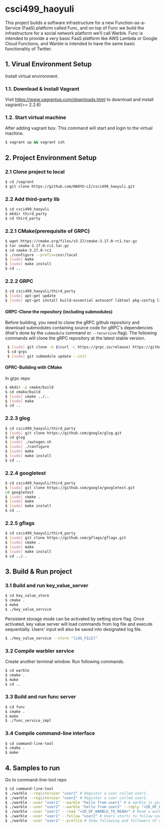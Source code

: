 # csci499_haoyuli

This project builds a software infrastructure for a new Function-as-a-Service (FaaS) platform called Func, and on top of Func we build the infrastructure for a social network platform we’ll call Warble.  Func is intended to provide a very basic FaaS platform like AWS Lambda or Google Cloud Functions, and Warble is intended to have the same basic functionality of Twitter.


## 1. Virual Environment Setup

Install virtual environment.
### 1.1. Download & Install Vagrant 

Visit https://www.vagrantup.com/downloads.html to download and install vagrant(>= 2.2.6)

### 1.2. Start virtual machine
After adding vagrant box. This command will start and login to the virtual machine.

```sh
$ vagrant up && vagrant ssh
```

## 2. Project Environment Setup

### 2.1 Clone project to local

```sh
$ cd /vagrant
$ git clone https://github.com/HAOYU-LI/csci499_haoyuli.git
```

### 2.2 Add third-party lib

```sh
$ cd csci499_haoyuli
$ mkdir third_party
$ cd third_party
```

### 2.2.1 CMake(prerequisite of GRPC)
```sh
$ wget https://cmake.org/files/v3.17/cmake-3.17.0-rc1.tar.gz
$ tar cmake-3.17.0-rc1.tar.gz 
$ cd cmake-3.17.0-rc1
$ ./configure --prefix=/usr/local
$ [sudo] make
$ [sudo] make install
$ cd ..
``` 

### 2.2.2 GRPC

```sh
$ cd csci499_haoyuli/third_party
$ [sudo] apt-get update
$ [sudo] apt-get install build-essential autoconf libtool pkg-config libc-ares-dev automake golang
```

#### GRPC-Clone the repository (including submodules)

Before building, you need to clone the gRPC github repository and download submodules containing source code
for gRPC's dependencies (that's done by the `submodule` command or `--recursive` flag). The following commands will clone the gRPC
repository at the latest stable version.

```sh
 $ [sudo] git clone -b $(curl -L https://grpc.io/release) https://github.com/grpc/grpc
 $ cd grpc
 $ [sudo] git submodule update --init
 ```

#### GPRC-Building with CMake

In grpc repo

```sh
$ mkdir -p cmake/build
$ cd cmake/build
$ [sudo] cmake ../..
$ [sudo] make
$ cd ..
```

### 2.2.3 glog

```sh
$ cd csci499_haoyuli/third_party
$ [sudo] git clone https://github.com/google/glog.git
$ cd glog
$ [sudo] ./autogen.sh
$ [sudo] ./configure
$ [sudo] make
$ [sudo] make install
$ cd ..
```

### 2.2.4 googletest

```sh
$ cd csci499_haoyuli/third_party
$ [sudo] git clone https://github.com/google/googletest.git
cd googletest
$ [sudo] cmake .
$ [sudo] make
$ [sudo] make install
$ cd ..
```

### 2.2.5 gflags

```sh
$ cd csci499_haoyuli/third_party
$ [sudo] git clone https://github.com/gflags/gflags.git
$ [sudo] cmake .
$ [sudo] make
$ [sudo] make install
$ cd ../..
```

## 3. Build & Run project

### 3.1 Build and run key_value_server
```sh
$ cd key_value_store
$ cmake .
$ make
$ ./key_value_service
```

Persistent storage mode can be activated by setting store flag. Once activated, key value
server will load commands from log file and execute sequentially. Users' input will also be saved into designated log file.
```sh
$ ./key_value_service --store "[LOG_FILE]"
```

### 3.2 Compile warbler service
Create another terminal window. Run following commands.
```sh
$ cd warble
$ cmake .
$ make
$ cd ..
```

### 3.3 Build and run func server
```sh
$ cd func
$ cmake .
$ make
$ ./func_service_impl
```

### 3.4 Compile command-line interface
```sh
$ cd command-line-tool
$ cmake .
$ make
```

## 4. Samples to run
Go to command-line-tool repo

```sh
$ cd command-line-tool
$ ./warble --registeruser "user1" # Register a user called user1.
$ ./warble --registeruser "user2" # Register a user called user2.
$ ./warble --user "user1" --warble "hello from user1" # A warble is posted by user1
$ ./warble --user "user2" --warble "hello from user2" --reply "<ID_OF_WARBLE_TO_REPLY>" # Reply to a warble
$ ./warble --user "user1" --read "<ID_OF_WARBLE_TO_READ>" # Read a warble thread that ends at warble id.
$ ./warble --user "user1" --follow "user2" # User1 starts to follow user2
$ ./warble --user "user1" --profile # Show following and followers of user1.

```

